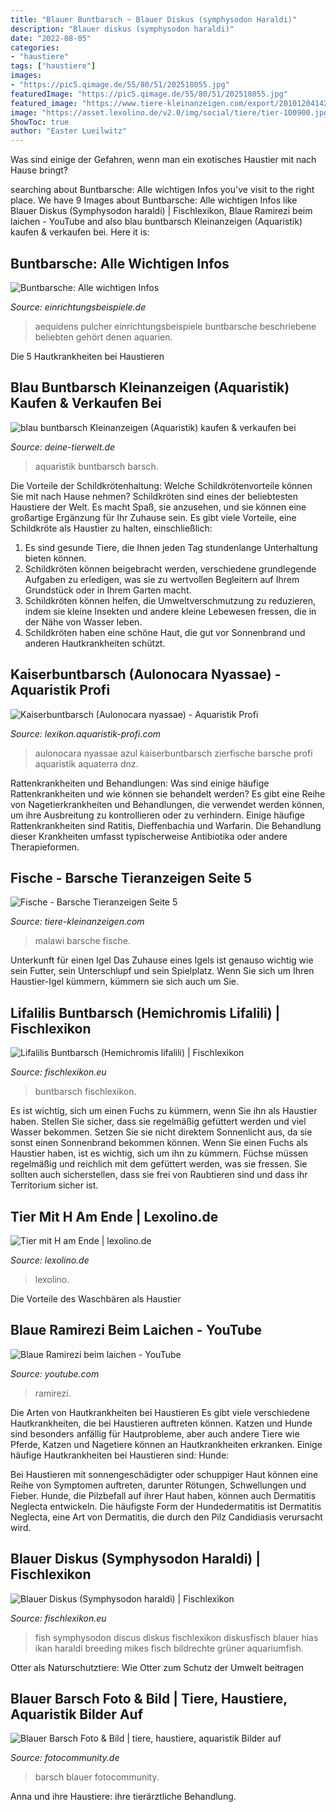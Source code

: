```yaml
---
title: "Blauer Buntbarsch ~ Blauer Diskus (symphysodon Haraldi)"
description: "Blauer diskus (symphysodon haraldi)"
date: "2022-08-05"
categories:
- "haustiere"
tags: ["haustiere"]
images:
- "https://pic5.qimage.de/55/80/51/202518055.jpg"
featuredImage: "https://pic5.qimage.de/55/80/51/202518055.jpg"
featured_image: "https://www.tiere-kleinanzeigen.com/export/20101204142905.jpg"
image: "https://asset.lexolino.de/v2.0/img/social/tiere/tier-100900.jpg"
ShowToc: true
author: "Easter Lueilwitz"
---
```



Was sind einige der Gefahren, wenn man ein exotisches Haustier mit nach Hause bringt?

	

		
searching about Buntbarsche: Alle wichtigen Infos you've visit to the right place. We have 9 Images about Buntbarsche: Alle wichtigen Infos like Blauer Diskus (Symphysodon haraldi) | Fischlexikon, Blaue Ramirezi beim laichen - YouTube and also blau buntbarsch Kleinanzeigen (Aquaristik) kaufen &amp; verkaufen bei. Here it is:
		
    
## Buntbarsche: Alle Wichtigen Infos

<img loading=lazy src="https://www.einrichtungsbeispiele.de/16to9/w1920/images_4242/aquarium-einrichten-mit-blaupunktbuntbarsch-maennlich__4191069b98788b2ba04d046ee69eebae.jpg" onerror="this.onerror=null;this.src='https://tse3.mm.bing.net/th?id=OIP.f5bslqZXexQJ4m7NMRykkQHaEK&amp;pid=15.1';" alt="Buntbarsche: Alle wichtigen Infos">

_Source: einrichtungsbeispiele.de_

>aequidens pulcher einrichtungsbeispiele buntbarsche beschriebene beliebten gehört denen aquarien. 

	

Die 5 Hautkrankheiten bei Haustieren

    
## Blau Buntbarsch Kleinanzeigen (Aquaristik) Kaufen &amp; Verkaufen Bei

<img loading=lazy src="https://pic5.qimage.de/55/80/51/202518055.jpg" onerror="this.onerror=null;this.src='https://tse2.mm.bing.net/th?id=OIP.FxdvO3ohj22PGXsyc6iZcQHaFj&amp;pid=15.1';" alt="blau buntbarsch Kleinanzeigen (Aquaristik) kaufen &amp; verkaufen bei">

_Source: deine-tierwelt.de_

>aquaristik buntbarsch barsch. 

	

Die Vorteile der Schildkrötenhaltung: Welche Schildkrötenvorteile können Sie mit nach Hause nehmen?
Schildkröten sind eines der beliebtesten Haustiere der Welt. Es macht Spaß, sie anzusehen, und sie können eine großartige Ergänzung für Ihr Zuhause sein. Es gibt viele Vorteile, eine Schildkröte als Haustier zu halten, einschließlich:
1. Es sind gesunde Tiere, die Ihnen jeden Tag stundenlange Unterhaltung bieten können.
2. Schildkröten können beigebracht werden, verschiedene grundlegende Aufgaben zu erledigen, was sie zu wertvollen Begleitern auf Ihrem Grundstück oder in Ihrem Garten macht.
3. Schildkröten können helfen, die Umweltverschmutzung zu reduzieren, indem sie kleine Insekten und andere kleine Lebewesen fressen, die in der Nähe von Wasser leben.
4. Schildkröten haben eine schöne Haut, die gut vor Sonnenbrand und anderen Hautkrankheiten schützt.

    
## Kaiserbuntbarsch (Aulonocara Nyassae) - Aquaristik Profi

<img loading=lazy src="https://lexikon.aquaristik-profi.com/images/teigler/Aulonocara-nyassae.jpg" onerror="this.onerror=null;this.src='https://tse2.mm.bing.net/th?id=OIP.VA5qX0kCIGVQ_B0GUsGk5AHaE8&amp;pid=15.1';" alt="Kaiserbuntbarsch (Aulonocara nyassae) - Aquaristik Profi">

_Source: lexikon.aquaristik-profi.com_

>aulonocara nyassae azul kaiserbuntbarsch zierfische barsche profi aquaristik aquaterra dnz. 

	

Rattenkrankheiten und Behandlungen: Was sind einige häufige Rattenkrankheiten und wie können sie behandelt werden?
Es gibt eine Reihe von Nagetierkrankheiten und Behandlungen, die verwendet werden können, um ihre Ausbreitung zu kontrollieren oder zu verhindern. Einige häufige Rattenkrankheiten sind Ratitis, Dieffenbachia und Warfarin. Die Behandlung dieser Krankheiten umfasst typischerweise Antibiotika oder andere Therapieformen.

    
## Fische - Barsche Tieranzeigen Seite 5

<img loading=lazy src="https://www.tiere-kleinanzeigen.com/export/20101204142905.jpg" onerror="this.onerror=null;this.src='https://tse1.mm.bing.net/th?id=OIP.09k2EiUS8jsuRrF8nnIxqAHaFj&amp;pid=15.1';" alt="Fische - Barsche Tieranzeigen Seite 5">

_Source: tiere-kleinanzeigen.com_

>malawi barsche fische. 

	

Unterkunft für einen Igel
Das Zuhause eines Igels ist genauso wichtig wie sein Futter, sein Unterschlupf und sein Spielplatz. Wenn Sie sich um Ihren Haustier-Igel kümmern, kümmern sie sich auch um Sie.

    
## Lifalilis Buntbarsch (Hemichromis Lifalili) | Fischlexikon

<img loading=lazy src="https://www.fischlexikon.eu/images/fischlexikon/galerie/lifalilis-buntbarsch.jpg" onerror="this.onerror=null;this.src='https://tse2.mm.bing.net/th?id=OIP.1UtpG22TBP_59uEQKnhACgAAAA&amp;pid=15.1';" alt="Lifalilis Buntbarsch (Hemichromis lifalili) | Fischlexikon">

_Source: fischlexikon.eu_

>buntbarsch fischlexikon. 

	

Es ist wichtig, sich um einen Fuchs zu kümmern, wenn Sie ihn als Haustier haben. Stellen Sie sicher, dass sie regelmäßig gefüttert werden und viel Wasser bekommen. Setzen Sie sie nicht direktem Sonnenlicht aus, da sie sonst einen Sonnenbrand bekommen können.
Wenn Sie einen Fuchs als Haustier haben, ist es wichtig, sich um ihn zu kümmern. Füchse müssen regelmäßig und reichlich mit dem gefüttert werden, was sie fressen. Sie sollten auch sicherstellen, dass sie frei von Raubtieren sind und dass ihr Territorium sicher ist.

    
## Tier Mit H Am Ende | Lexolino.de

<img loading=lazy src="https://asset.lexolino.de/v2.0/img/social/tiere/tier-100900.jpg" onerror="this.onerror=null;this.src='https://tse3.mm.bing.net/th?id=OIP.zew5lNKBa0ym46FszZgqsQHaFj&amp;pid=15.1';" alt="Tier mit H am Ende | lexolino.de">

_Source: lexolino.de_

>lexolino. 

	

Die Vorteile des Waschbären als Haustier

    
## Blaue Ramirezi Beim Laichen - YouTube

<img loading=lazy src="http://i1.ytimg.com/vi/PDyycwOnu6M/maxresdefault.jpg" onerror="this.onerror=null;this.src='https://tse1.mm.bing.net/th?id=OIP.5jWwy-tygbIr2Go9eHhpzgHaEK&amp;pid=15.1';" alt="Blaue Ramirezi beim laichen - YouTube">

_Source: youtube.com_

>ramirezi. 

	

Die Arten von Hautkrankheiten bei Haustieren
Es gibt viele verschiedene Hautkrankheiten, die bei Haustieren auftreten können. Katzen und Hunde sind besonders anfällig für Hautprobleme, aber auch andere Tiere wie Pferde, Katzen und Nagetiere können an Hautkrankheiten erkranken. Einige häufige Hautkrankheiten bei Haustieren sind:
Hunde:

Bei Haustieren mit sonnengeschädigter oder schuppiger Haut können eine Reihe von Symptomen auftreten, darunter Rötungen, Schwellungen und Fieber. Hunde, die Pilzbefall auf ihrer Haut haben, können auch Dermatitis Neglecta entwickeln. Die häufigste Form der Hundedermatitis ist Dermatitis Neglecta, eine Art von Dermatitis, die durch den Pilz Candidiasis verursacht wird.

    
## Blauer Diskus (Symphysodon Haraldi) | Fischlexikon

<img loading=lazy src="https://www.fischlexikon.eu/images/fischlexikon/galerie/symphysodon-haraldi-01.jpg" onerror="this.onerror=null;this.src='https://tse1.mm.bing.net/th?id=OIP.4EkhWbPP1Nt3wJRixLdh-QHaFo&amp;pid=15.1';" alt="Blauer Diskus (Symphysodon haraldi) | Fischlexikon">

_Source: fischlexikon.eu_

>fish symphysodon discus diskus fischlexikon diskusfisch blauer hias ikan haraldi breeding mikes fisch bildrechte grüner aquariumfish. 

	

Otter als Naturschutztiere: Wie Otter zum Schutz der Umwelt beitragen

    
## Blauer Barsch Foto &amp; Bild | Tiere, Haustiere, Aquaristik Bilder Auf

<img loading=lazy src="https://img.fotocommunity.com/blauer-barsch-b78f781c-8813-4411-b418-20122962e72d.jpg?height=1080" onerror="this.onerror=null;this.src='https://tse2.mm.bing.net/th?id=OIP.SBT4dALEK4mSLbcYq6r2AwHaFj&amp;pid=15.1';" alt="Blauer Barsch Foto &amp; Bild | tiere, haustiere, aquaristik Bilder auf">

_Source: fotocommunity.de_

>barsch blauer fotocommunity. 

	

Anna und ihre Haustiere: ihre tierärztliche Behandlung.

